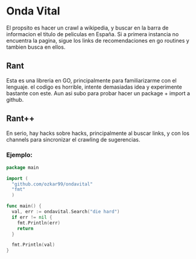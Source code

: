# Onda Vital

El propsito es hacer un crawl a wikipedia, y buscar en la barra de informacion el titulo de peliculas en España.
Si a primera instancia no encuentra la pagina, sigue los links de recomendaciones en go routines y tambien busca en ellos.

## Rant
Esta es una libreria en GO, principalmente para familiarizarme con el lenguaje.
el codigo es horrible, intente demasiadas idea y experimente bastante con este.
Aun asi subo para probar hacer un package + import a github.

## Rant++
En serio, hay hacks sobre hacks, principalmente al buscar links, y con los channels para sincronizar el crawling de sugerencias.


### Ejemplo:
```Go
package main

import (
  "github.com/ozkar99/ondavital"
  "fmt"
  )

func main() {
  val, err := ondavital.Search("die hard")
  if err != nil {
    fmt.Println(err)
    return
  }

  fmt.Println(val)
}
```
